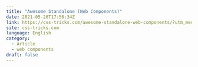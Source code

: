 ```yaml
---
title: "Awesome Standalone (Web Components)"
date: 2021-05-26T17:56:34Z
link: https://css-tricks.com/awesome-standalone-web-components/?utm_medium=RSS&utm_source=news.12bit.vn
site: css-tricks.com
language: English
category:
  - Article
  - web components
draft: false
---
```

